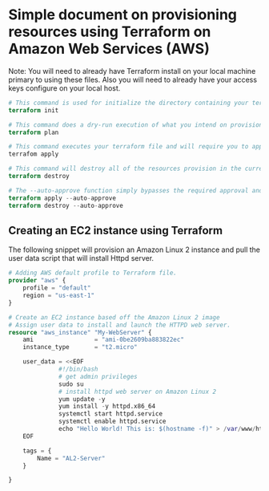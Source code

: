 # Simple document on provisioning resources using Terraform on Amazon Web Services (AWS)
Note: You will need to already have Terraform install on your local machine primary to using these files. 
Also you will need to already have your access keys configure on your local host. 

```tf
# This command is used for initialize the directory containing your terraform file
terraform init

# This command does a dry-run execution of what you intend on provisioning using Terraform
terraform plan

# This command executes your terraform file and will require you to approve the execution using "yes"
terrafom apply

# This command will destroy all of the resources provision in the current terraform file.
terraform destroy

# The --auto-approve function simply bypasses the required approval and simply executes the command.
terraform apply --auto-approve
terraform destroy --auto-approve
```

## Creating an EC2 instance using Terraform  
The following snippet will provision an Amazon Linux 2 instance and pull the user data script that will install Httpd server. 
```tf
# Adding AWS default profile to Terraform file. 
provider "aws" {
    profile = "default"
    region = "us-east-1"
}

# Create an EC2 instance based off the Amazon Linux 2 image 
# Assign user data to install and launch the HTTPD web server.
resource "aws_instance" "My-WebServer" {
    ami                 = "ami-0be2609ba883822ec"
    instance_type       = "t2.micro"

    user_data = <<EOF
              #!/bin/bash
              # get admin privileges
              sudo su
              # install httpd web server on Amazon Linux 2 
              yum update -y
              yum install -y httpd.x86_64
              systemctl start httpd.service
              systemctl enable httpd.service
              echo "Hello World! This is: $(hostname -f)" > /var/www/html/index.html
    EOF

    tags = {
        Name = "AL2-Server"
    }

}
```
